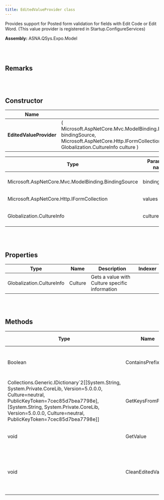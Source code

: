 ```yaml
---
title: EditedValueProvider class
---
```


Provides support for Posted form validation for fields with Edit Code or Edit Word. (This value provider is registered in Startup.ConfigureServices)

**Assembly:** ASNA.QSys.Expo.Model

<br>
<br>

## Remarks

<br>
<br>

## Constructor

| Name |  | Description |
| --- | --- | --- |
**EditedValueProvider** | ( Microsoft.AspNetCore.Mvc.ModelBinding.BindingSource bindingSource, Microsoft.AspNetCore.Http.IFormCollection values, Globalization.CultureInfo culture ) | Initializes a new instance of EditedValueProvider


| Type | Parameter name | Description
| --- | --- | ---
| Microsoft.AspNetCore.Mvc.ModelBinding.BindingSource | bindingSource | BindingSource for model binding 
| Microsoft.AspNetCore.Http.IFormCollection | values | Parsed form request 
| Globalization.CultureInfo | culture | Information about specific Culture 


<br>
<br>

## Properties

| Type | Name | Description | Indexer
| --- | --- | --- | --- 
| Globalization.CultureInfo | Culture | Gets a value with Culture specific information | 

<br>
<br>

## Methods

| Type | Name | Description | Return Description 
| --- | --- | --- | --- 
| Boolean | ContainsPrefix | Overrides ContainsPrefix from the base | true if string contains the given prefix
| Collections.Generic.IDictionary`2[[System.String, System.Private.CoreLib, Version=5.0.0.0, Culture=neutral, PublicKeyToken=7cec85d7bea7798e],[System.String, System.Private.CoreLib, Version=5.0.0.0, Culture=neutral, PublicKeyToken=7cec85d7bea7798e]] | GetKeysFromPrefix | Gets a Dictionay withe the keys from a given prefix | A Dictionary with a string key with string elements
| void | GetValue | Gets a ValueProviderResult given a dictionary key | the value provider result
| void | CleanEditedValue | Gets a string value from an attempted string value after removing the Edit Code or Edit Word formatting characters | the value without formatting symbols

<br>
<br>

